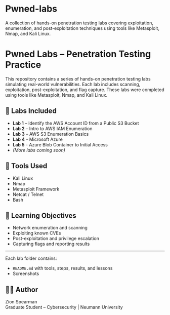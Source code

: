# Pwned-labs
A collection of hands-on penetration testing labs covering exploitation, enumeration, and post-exploitation techniques using tools like Metasploit, Nmap, and Kali Linux.
# Pwned Labs – Penetration Testing Practice

This repository contains a series of hands-on penetration testing labs simulating real-world vulnerabilities. Each lab includes scanning, exploitation, post-exploitation, and flag capture. These labs were completed using tools like Metasploit, Nmap, and Kali Linux.

## 🔧 Labs Included

- **Lab 1** – Identify the AWS Account ID from a Public S3 Bucket
- **Lab 2** – Intro to AWS IAM Enumeration
- **Lab 3** – AWS S3 Enumeration Basics
- **Lab 4** - Microsoft Azure
- **Lab 5** - Azure Blob Container to Initial Access
- *(More labs coming soon)*

## 🧰 Tools Used

- Kali Linux
- Nmap
- Metasploit Framework
- Netcat / Telnet
- Bash

## 🎯 Learning Objectives

- Network enumeration and scanning
- Exploiting known CVEs
- Post-exploitation and privilege escalation
- Capturing flags and reporting results

---

Each lab folder contains:
- `README.md` with tools, steps, results, and lessons
- Screenshots

## 👨‍💻 Author
Zion Spearman  
Graduate Student – Cybersecurity | Neumann University  
